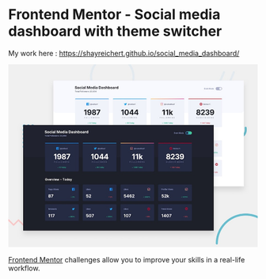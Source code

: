 # Frontend Mentor - Social media dashboard with theme switcher

My work here : https://shayreichert.github.io/social_media_dashboard/

![Design preview for the Social media dashboard with theme switcher coding challenge](./images/desktop-preview.jpg)

[Frontend Mentor](https://www.frontendmentor.io) challenges allow you to improve your skills in a real-life workflow.
